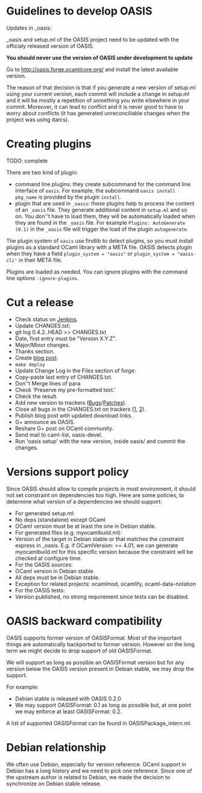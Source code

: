 
Guidelines to develop OASIS
===========================

Updates in _oasis:

_oasis and setup.ml of the OASIS project need to be updated with the officialy
released version of OASIS.

__You should never use the version of OASIS under development to update__

Go to http://oasis.forge.ocamlcore.org/ and install the latest available
version.

The reason of that decision is that if you generate a new version of setup.ml
using your current version, each commit will include a change in setup.ml and
it will be mostly a repetition of something you write elsewhere in your commit.
Moreover, it can lead to conflict and it is never good to have to worry about
conflicts (it has generated unreconciliable changes when the project was using
darcs).


Creating plugins
================

TODO: complete

There are two kind of plugin:

 * command line plugins: they create subcommand for the command line interface
   of `oasis`. For example, the subcommand `oasis install pkg_name` is provided
   by the plugin `install`.
 * plugin that are used in `_oasis`: these plugins help to process the content
   of an `_oasis` file. They generate additional content in `setup.ml` and so on.
   You don''t have to load them, they will be automatically loaded when they are
   found in the `_oasis` file. For example `Plugins: AutoGenerate (0.1)` in the
   `_oasis` file will trigger the load of the plugin `autogenerate`.

The plugin system of `oasis` use findlib to detect plugins, so you must install
plugins as a standard OCaml library with a META file. OASIS detects plugin when
they have a field `plugin_system = "oasis"` or `plugin_system = "oasis-cli"` in
their META file.

Plugins are loaded as needed. You can ignore plugins with the command line options
`-ignore-plugins`.

Cut a release
=============

 * Check status on [Jenkins][jenkins].
 * Update CHANGES.txt:
  * git log 0.4.2..HEAD >> CHANGES.txt
  * Date, first entry must be "Version X.Y.Z".
  * Major/Minor changes.
  * Thanks section.
 * Create [blog post][blog-post].
 * `make deploy`
 * Update Change Log in the Files section of forge:
  * Copy-paste last entry of CHANGES.txt.
  * Don''t Merge lines of para.
  * Check 'Preserve my pre-formatted text.'
  * Check the result.
 * Add new version to trackers ([Bugs][bugs-version]/[Patches][patches-version]).
 * Close all bugs in the CHANGES.txt on trackers ([1][bugs], [2][patches]).
 * Publish blog post with updated download links.
 * G+ announce as OASIS.
 * Reshare G+ post on OCaml community.
 * Send mail to caml-list, oasis-devel.
 * Run 'oasis setup' with the new version, inside oasis/ and commit the changes.

 [jenkins]: http://deci.ovh.le-gall.net:8080/job/ocaml-oasis/
 [blog-post]: http://le-gall.net/sylvain+violaine/blog/admin/posts.php
 [bugs-version]: https://forge.ocamlcore.org/tracker/admin/index.php?add_opt=1&boxid=995&group_id=54&atid=291
 [patches-version]: https://forge.ocamlcore.org/tracker/admin/index.php?add_opt=1&boxid=1007&group_id=54&atid=293
 [bugs]: https://forge.ocamlcore.org/tracker/?atid=291&group_id=54&func=browse
 [patches]: https://forge.ocamlcore.org/tracker/?atid=293&group_id=54&func=browse


Versions support policy
=======================

Since OASIS should allow to compile projects in most environment, it should not
set constraint on dependencies too high. Here are some policies, to determine
what version of a dependencies we should support:

 * For generated setup.ml:
  * No deps (standalone) except OCaml
  * OCaml version must be at least the one in Debian stable.
 * For generated files (e.g. myocamlbuild.ml):
  * Version of the target in Debian stable or that matches the constraint
    express in _oasis. E.g. if OCamlVersion: >= 4.01, we can generate
    myocamlbuild.ml for this specific version because the constraint will be
    checked at configure time.
 * For the OASIS sources:
  * OCaml version in Debian stable.
  * All deps must be in Debian stable.
  * Exception for related projects: ocamlmod, ocamlify, ocaml-data-notation
 * For the OASIS tests:
  * Version published, no strong requirement since tests can be disabled.


OASIS backward compatibility
============================

OASIS supports former version of OASISFormat. Most of the important things are
automatically backported to former version. However on the long term we might
decide to drop support of old OASISFormat.

We will support as long as possible an OASISFormat version but for any version
below the OASIS version present in Debian stable, we may drop the support.

For example:
 * Debian stable is released with OASIS 0.2.0
 * We may support OASISFormat: 0.1 as long as possible but, at one point we may
   enforce at least OASISFormat: 0.2.

A list of supported OASISFormat can be found in OASISPackage_intern.ml.

Debian relationship
===================

We often use Debian, especially for version reference. OCaml support in Debian
has a long history and we need to pick one reference. Since one of the upstream
author is related to Debian, we made the decision to synchronize on Debian
stable release.
